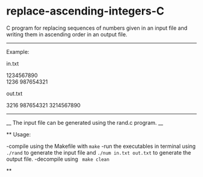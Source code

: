 # replace-ascending-integers-C

C program for replacing sequences of numbers given in an input file and writing them in ascending order in an output file.

***
Example: 

in.txt

1234567890<br>
1236
987654321

out.txt

3216
987654321
3214567890

***

__ The input file can be generated using the rand.c program. __

**
Usage: 

-compile using the Makefile with `make`
-run the executables in terminal using ` ./rand` to generate the input file and ` ./num in.txt out.txt ` to generate the output file.
-decompile using ` make clean`

**






